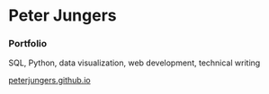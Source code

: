 # Peter Jungers  
### Portfolio
SQL, Python, data visualization, web development, technical writing

[peterjungers.github.io](https://peterjungers.github.io)
